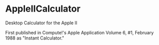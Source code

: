 # AppleIICalculator
Desktop Calculator for the Apple II

First published in Compute!'s Apple Application Volume 6, #1, February 1988 as "Instant Calculator."
